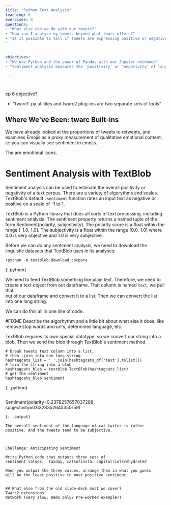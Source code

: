 ```yaml
---
title: "Python Text Analysis"
teaching: 0
exercises: 0
questions:
- "What else can we do with our tweets?"
- "How can I analyze my tweets beyond what twarc offers?"
- "Is it possible to tell if tweets are expressing positive or negative feelings?
"


objectives:
- "We use Python and the power of Pandas with our Jupyter notebook"
- "Sentiment analysis measures the 'positivity' or 'negativity' of language"

---
```


# 

ep 6 objective?
- "twarc1 .py utilities and twarc2 plug-ins are two separate sets of tools"

## Where We've Been: twarc Built-ins
We have already looked at the proportions of tweets to retweets,
and examines Emojis as a proxy measurement of qualitative emotional 
content. ie: you can visually see sentiment in emojis.

The are emotional icons.

# Sentiment Analysis with TextBlob
Sentiment analysis can be used to estimate the overall 
positivity or negativity of a text corpus. There are a variety 
of algorythms and scales. TextBlob's default `.sentiment` 
function rates an input text as negative or positive on a 
scale of -1 to 1.

TextBlob is a Python library that does all sorts of text processing, 
including sentiment analysis. 
The sentiment property returns a named tuple of the form 
Sentiment(polarity, subjectivity). The polarity score is a float 
within the range [-1.0, 1.0]. The subjectivity is a float within the 
range [0.0, 1.0] where 0.0 is very objective and 1.0 is very 
subjective.

Before we can do any sentiment analysis, we need to download
the linguistic datasets that TextBlob uses in its analyses:

~~~
!python -m textblob.download_corpora
~~~
{: python}

We need to feed TextBlob something like plain text. Therefore, 
we need to create a text object from out dataframe. 
That column is named `text`, we pull that  
out of our dataframe and convert it to a list. Then we can 
convert the list into one long string. 

We can do this all in 
one line of code.

#FIXME 
Describe the algorhythm and a little bit about what else it does,
like remove stop words and url's, determines language, etc.

TextBlob requires its own special datatype, so we convert our 
string into a blob. Then we send the blob through TextBlob's
sentiment method.

~~~
# break tweets text column into a list, 
# then .join into one long string 
hashtagcats_list = ' '.join(hashtagcats_df['text'].tolist())
# turn the string into a blob
hashtagcats_blob = textblob.TextBlob(hashtagcats_list)
# get the sentiment
hashtagcats_blob.sentiment

~~~
{: .python}

~~~

~~~ 
Sentiment(polarity=0.2378257657037288, 
          subjectivity=0.6328352645350159)
~~~ 
{: .output}

The overall sentiment of the language of cat twiter is rather 
positive. And the tweets tend to be subjective.



Challenge: Anticipating sentiment

Write Python code that outputs three sets of 
sentiment values:  taxday, catsofinsta, capitolriotsrehydrated

When you output the three values, arrange them in what you guess
will be the least positive to most positive sentiment.


## What else from the old slide-deck must we cover?
Twarc2 extensions
Network (very slow. Demo only? Pre-worked example?)


